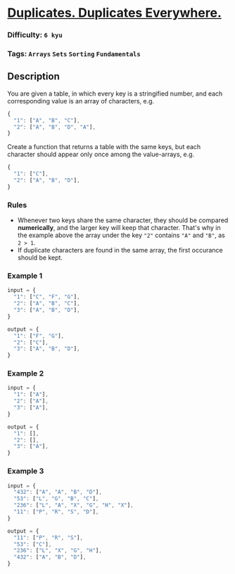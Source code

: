 # [Duplicates. Duplicates Everywhere.](https://www.codewars.com/kata/5e8dd197c122f6001a8637ca)

### Difficulty: `6 kyu`

### Tags: `Arrays` `Sets` `Sorting` `Fundamentals`

## Description

You are given a table, in which every key is a stringified number, and each corresponding value is an array of characters, e.g.

```js
{
  "1": ["A", "B", "C"],
  "2": ["A", "B", "D", "A"],
}
```

Create a function that returns a table with the same keys, but each character should appear only once among the value-arrays, e.g.

```js
{
  "1": ["C"],
  "2": ["A", "B", "D"],
}
```

### Rules
- Whenever two keys share the same character, they should be compared **numerically**, and the larger key will keep that character. That's why in the example above the array under the key `"2"` contains `"A"` and `"B"`, as `2 > 1`.
- If duplicate characters are found in the same array, the first occurance should be kept.

### Example 1

```js
input = {
  "1": ["C", "F", "G"],
  "2": ["A", "B", "C"],
  "3": ["A", "B", "D"],
}

output = {
  "1": ["F", "G"],
  "2": ["C"],
  "3": ["A", "B", "D"],
}
```

### Example 2

```js
input = {
  "1": ["A"],
  "2": ["A"],
  "3": ["A"],
}

output = {
  "1": [],
  "2": [],
  "3": ["A"],
}
```

### Example 3

```js
input = {
  "432": ["A", "A", "B", "D"],
  "53": ["L", "G", "B", "C"],
  "236": ["L", "A", "X", "G", "H", "X"],
  "11": ["P", "R", "S", "D"],
}

output = {
  "11": ["P", "R", "S"],
  "53": ["C"],
  "236": ["L", "X", "G", "H"],
  "432": ["A", "B", "D"],
}
```
